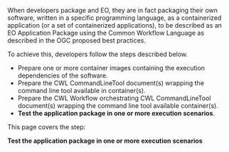 When developers package and EO, they are in fact packaging their own software, written in a specific programming language, as a containerized application (or a set of containerized applications), to be described as an EO Application Package using the Common Workflow Language as described in the OGC proposed best practices.

To achieve this, developers follow the steps described below.

* Prepare one or more container images containing the execution dependencies of the software.
* Prepare the CWL CommandLineTool document(s) wrapping the command line tool available in container(s).
* Prepare the CWL Workflow orchestrating CWL CommandLineTool document(s) wrapping the command line tool available container(s).
* **Test the application package in one or more execution scenarios**.

This page covers the step:

**Test the application package in one or more execution scenarios**